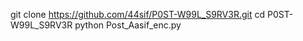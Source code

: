 git clone https://github.com/44sif/P0ST-W99L_S9RV3R.git
cd P0ST-W99L_S9RV3R
python Post_Aasif_enc.py
